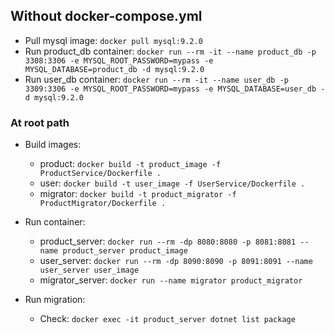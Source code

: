 ## Without docker-compose.yml
- Pull mysql image: `docker pull mysql:9.2.0`
- Run product_db container: `docker run --rm -it --name product_db -p 3308:3306 -e MYSQL_ROOT_PASSWORD=mypass -e MYSQL_DATABASE=product_db -d mysql:9.2.0`
- Run user_db container: `docker run --rm -it --name user_db -p 3309:3306 -e MYSQL_ROOT_PASSWORD=mypass -e MYSQL_DATABASE=user_db -d mysql:9.2.0`

### At root path
- Build images:
	+ product: `docker build -t product_image -f ProductService/Dockerfile .`
	+ user: `docker build -t user_image -f UserService/Dockerfile .`
	+ migrator: `docker build -t product_migrator -f ProductMigrator/Dockerfile .`

- Run container:
	+ product_server: `docker run --rm -dp 8080:8080 -p 8081:8081 --name product_server product_image`
	+ user_server: `docker run --rm -dp 8090:8090 -p 8091:8091 --name user_server user_image`
	+ migrator_server: `docker run --name migrator product_migrator`

- Run migration:
	+ Check: `docker exec -it product_server dotnet list package`

